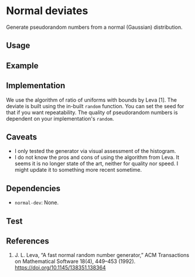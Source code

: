 # Normal deviates
Generate pseudorandom numbers from a normal (Gaussian) distribution.

## Usage

## Example

## Implementation
We use the algorithm of ratio of uniforms with bounds by Leva [1].
The deviate is built using the in-built `random` function. You can
set the seed for that if you want repeatability. The quality of
pseudorandom numbers is dependent on your implementation's `random`.

## Caveats
* I only tested the generator via visual assessment of the histogram.
* I do not know the pros and cons of using the algorithm from Leva. It
  seems it is no longer state of the art, neither for quality nor speed.
  I might update it to something more recent sometime.

## Dependencies
* `normal-dev`: None.

## Test

## References
1. J. L. Leva, “A fast normal random number generator,” ACM Transactions on
   Mathematical Software 18(4), 449–453 (1992).
   https://doi.org/10.1145/138351.138364
